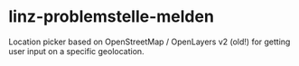 # linz-problemstelle-melden
Location picker based on OpenStreetMap / OpenLayers v2 (old!) for getting user input on a specific geolocation.

